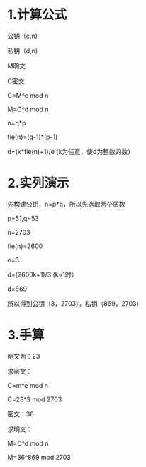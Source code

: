 # 1.计算公式

公钥（e,n)

私钥（d,n)

M明文

C密文



C=M^e mod n



M=C^d mod n



n=q*p



fie(n)=(q-1)*(p-1)



d=(k*fie(n)+1)/e  (k为任意，使d为整数的数）



# 2.实列演示

先构建公钥，n=p*q，所以先选取两个质数

p=51,q=53

n=2703

fie(n)=2600

e=3

d=(2600k+1)/3 (k=1时）

d=869



所以得到公钥（3，2703），私钥（869，2703）



# 3.手算

明文为：23

求密文：

C=m^e mod n

C=23^3 mod 2703



密文：36

求明文：

M=C^d mod n

M=36^869 mod 2703



